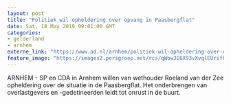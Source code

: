 ```yaml
---
layout: post
title: "Politiek wil opheldering over opvang in Paasbergflat"
date: Sat, 18 May 2019 09:01:00 GMT
categories: 
- gelderland 
- arnhem 
externe_link: "https://www.ad.nl/arnhem/politiek-wil-opheldering-over-opvang-in-paasbergflat~ac3bb20d/"
feature_image: "https://images2.persgroep.net/rcs/qWowJE6X93vXvqlEUrifHNJCQII/diocontent/148221135/_fitwidth/400/?appId=21791a8992982cd8da851550a453bd7f&quality=0.7"
---
```


ARNHEM - SP en CDA in Arnhem willen van wethouder Roeland van der Zee opheldering over de situatie in de Paasbergflat. Het onderbrengen van overlastgevers en -gedetineerden leidt tot onrust in de buurt.

